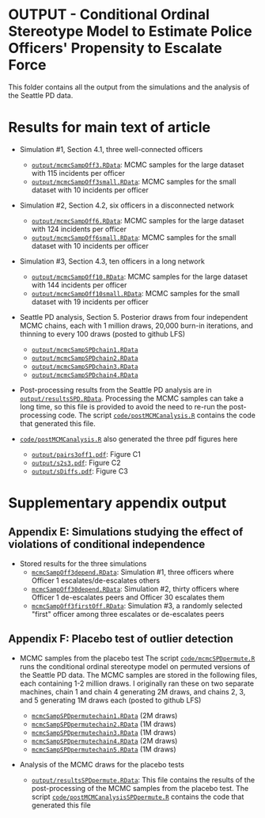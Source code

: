 OUTPUT - Conditional Ordinal Stereotype Model to Estimate Police Officers' Propensity to Escalate Force
================

This folder contains all the output from the simulations and the analysis of the Seattle PD data.

# Results for main text of article

- Simulation #1, Section 4.1, three well-connected officers
    - [`output/mcmcSampOff3.RData`](output/mcmcSampOff3.RData): MCMC samples for the large dataset with 115 incidents per officer
    - [`output/mcmcSampOff3small.RData`](output/mcmcSampOff3small.RData): MCMC samples for the small dataset with 10 incidents per officer
    
- Simulation #2, Section 4.2, six officers in a disconnected network
    - [`output/mcmcSampOff6.RData`](output/mcmcSampOff6.RData): MCMC samples for the large dataset with 124 incidents per officer
    - [`output/mcmcSampOff6small.RData`](output/mcmcSampOff6small.RData): MCMC samples for the small dataset with 10 incidents per officer
    
- Simulation #3, Section 4.3, ten officers in a long network
    - [`output/mcmcSampOff10.RData`](output/mcmcSampOff10.RData): MCMC samples for the large dataset with 144 incidents per officer
    - [`output/mcmcSampOff10small.RData`](output/mcmcSampOff10small.RData): MCMC samples for the small dataset with 19 incidents per officer
    
- Seattle PD analysis, Section 5. Posterior draws from four independent MCMC chains, each with 1 million draws, 20,000 burn-in iterations, and thinning to every 100 draws (posted to github LFS)
    - [`output/mcmcSampSPDchain1.RData`](output/mcmcSampSPDchain1.RData)
    - [`output/mcmcSampSPDchain2.RData`](output/mcmcSampSPDchain2.RData)
    - [`output/mcmcSampSPDchain3.RData`](output/mcmcSampSPDchain3.RData)
    - [`output/mcmcSampSPDchain4.RData`](output/mcmcSampSPDchain4.RData)
    
- Post-processing results from the Seattle PD analysis are in [`output/resultsSPD.RData`](output/resultsSPD.RData). Processing the MCMC samples can take a long time, so this file is provided to avoid the need to re-run the post-processing code. The script [`code/postMCMCanalysis.R`](../code/postMCMCanalysis.R) contains the code that generated this file.

- [`code/postMCMCanalysis.R`](../code/postMCMCanalysis.R) also generated the three pdf figures here
    - [`output/pairs3off1.pdf`](output/pairs3off1.pdf): Figure C1
    - [`output/s2s3.pdf`](output/s2s3.pdf): Figure C2
    - [`output/sDiffs.pdf`](output/sDiffs.pdf): Figure C3
    
# Supplementary appendix output

## Appendix E: Simulations studying the effect of violations of conditional independence

- Stored results for the three simulations
    - [`mcmcSampOff3depend.RData`](mcmcSampOff3depend.RData): Simulation #1, three officers where Officer 1 escalates/de-escalates others
    - [`mcmcSampOff30depend.RData`](mcmcSampOff30depend.RData): Simulation #2, thirty officers where Officer 1 de-escalates peers and Officer 30 escalates them
    - [`mcmcSampOff3firstOff.RData`](mcmcSampOff3firstOff.RData): Simulation #3, a randomly selected "first" officer among three escalates or de-escalates peers

## Appendix F: Placebo test of outlier detection

- MCMC samples from the placebo test The script [`code/mcmcSPDpermute.R`](../code/mcmcSPDpermute.R) runs the conditional ordinal stereotype model on permuted versions of the Seattle PD data. The MCMC samples are stored in the following files, each containing 1-2 million draws. I originally ran these on two separate machines, chain 1 and chain 4 generating 2M draws, and chains 2, 3, and 5 generating 1M draws each  (posted to github LFS)
    - [`mcmcSampSPDpermutechain1.RData`](mcmcSampSPDpermutechain1.RData) (2M draws)
    - [`mcmcSampSPDpermutechain2.RData`](mcmcSampSPDpermutechain2.RData) (1M draws)
    - [`mcmcSampSPDpermutechain3.RData`](mcmcSampSPDpermutechain3.RData) (1M draws)
    - [`mcmcSampSPDpermutechain4.RData`](mcmcSampSPDpermutechain4.RData) (2M draws)
    - [`mcmcSampSPDpermutechain5.RData`](mcmcSampSPDpermutechain4.RData) (1M draws)

- Analysis of the MCMC draws for the placebo tests
    - [`output/resultsSPDpermute.RData`](output/resultsSPDpermute.RData): This file contains the results of the post-processing of the MCMC samples from the placebo test. The script [`code/postMCMCanalysisSPDpermute.R`](../code/postMCMCanalysisSPDpermute.R) contains the code that generated this file
